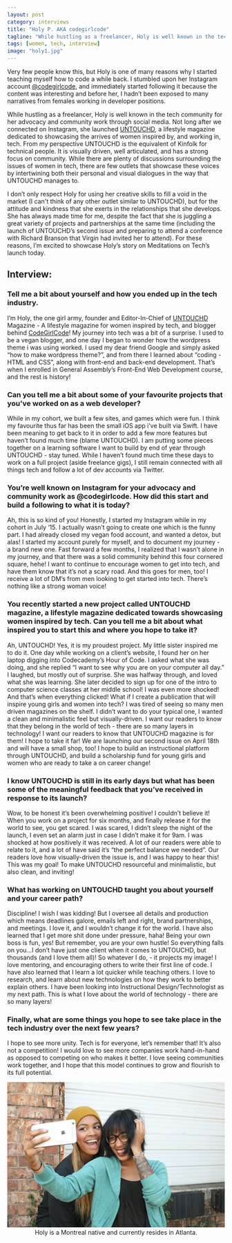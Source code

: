 ```yaml
---
layout: post
category: interviews
title: "Holy P. AKA codegirlcode"
tagline: "While hustling as a freelancer, Holy is well known in the tech community for her advocacy and community work through social media."
tags: [women, tech, interview]
image: "holy1.jpg"
---
```


Very few people know this, but Holy is one of many reasons why I started teaching myself how to code a while back. I stumbled upon her Instagram account [@codegirlcode](http://instagram.com/codegirlcode), and immediately started following it because the content was interesting and before her, I hadn’t been exposed to many narratives from females working in developer positions.

While hustling as a freelancer, Holy is well known in the tech community for her advocacy and community work through social media. Not long after we connected on Instagram, she launched [UNTOUCHD](https://www.untouchd.co/), a lifestyle magazine dedicated to showcasing the arrives of women inspired by, and working in, tech. From my perspective UNTOUCHD is the equivalent of Kinfolk for technical people. It is visually driven, well articulated, and has a strong focus on community. While there are plenty of discussions surrounding the issues of women in tech, there are few outlets that showcase these voices by intertwining both their personal and visual dialogues in the way that UNTOUCHD manages to.

I don’t only respect Holy for using her creative skills to fill a void in the market (I can't think of any other outlet similar to UNTOUCHD), but for the attitude and kindness that she exerts in the relationships that she develops. She has always made time for me, despite the fact that she is juggling a great variety of projects and partnerships at the same time (including the launch of UNTOUCHD’s second issue and preparing to attend a conference with Richard Branson that Virgin had invited her to attend). For these reasons, I’m excited to showcase Holy’s story on Meditations on Tech’s launch today.

## Interview:
### Tell me a bit about yourself and how you ended up in the tech industry.
I’m Holy, the one girl army, founder and Editor-In-Chief of [UNTOUCHD](https://www.untouchd.co/) Magazine - A lifestyle magazine for women inspired by tech, and blogger behind [CodeGirlCode](http://codegirlcode.co)! My journey into tech was a bit of a surprise. I used to be a vegan blogger, and one day I began to wonder how the wordpress theme i was using worked. I used my dear friend Google and simply asked “how to make wordpress theme?”, and from there I learned about “coding - HTML and CSS”, along with front-end and back-end development. That’s when I enrolled in General Assembly’s Front-End Web Development course, and the rest is history!

### Can you tell me a bit about some of your favourite projects that you've worked on as a web developer?
While in my cohort, we built a few sites, and games which were fun. I think my favourite thus far has been the small iOS app i’ve built via Swift. I have been meaning to get back to it in order to add a few more features but haven’t found much time (blame UNTOUCHD). I am putting some pieces together on a learning software I want to build by end of year through UNTOUCHD - stay tuned. While I haven’t found much time these days to work on a full project (aside freelance gigs), I still remain connected with all things tech and follow a lot of dev accounts via Twitter. 

### You’re well known on Instagram for your advocacy and community work as @codegirlcode. How did this start and build a following to what it is today? 
Ah, this is so kind of you! Honestly, I started my Instagram while in my cohort in July ‘15. I actually wasn’t going to create one which is the funny part. I had already closed my vegan food account, and wanted a detox, but alas! I started my account purely for myself, and to document my journey - a brand new one. Fast forward a few months, I realized that I wasn’t alone in my journey, and that there was a solid community behind this four cornered square, hehe! I want to continue to encourage women to get into tech, and have them know that it’s not a scary road. And this goes for men, too! I receive a lot of DM’s from men looking to get started into tech. There’s nothing like a strong woman voice! 

### You recently started a new project called UNTOUCHD magazine, a lifestyle magazine dedicated towards showcasing women inspired by tech. Can you tell me a bit about what inspired you to start this and where you hope to take it?
Ah, UNTOUCHD! Yes, it is my proudest project. My little sister inspired me to do it. One day while working on a client’s website, I found her on her laptop digging into Codecademy’s Hour of Code. I asked what she was doing, and she replied “I want to see why you are on your computer all day.” I laughed, but mostly out of surprise. She was halfway through, and loved what she was learning. She later decided to sign up for one of the intro to computer science classes at her middle school! I was even more shocked! And that’s when everything clicked! What if I create a publication that will inspire young girls and women into tech? I was tired of seeing so many men driven magazines on the shelf. I didn’t want to do your typical one, I wanted a clean and minimalistic feel but visually-driven. I want our readers to know that they belong in the world of tech - there are so many layers in technology! I want our readers to know that UNTOUCHD magazine is for them! I hope to take it far! We are launching our second issue on April 18th and will have a small shop, too! I hope to build an instructional platform through UNTOUCHD, and build a scholarship fund for young girls and women who are ready to take a on career change! 

### I know UNTOUCHD is still in its early days but what has been some of the meaningful feedback that you’ve received in response to its launch?
Wow, to be honest it’s been overwhelming positive! I couldn’t believe it! When you work on a project for six months, and finally release it for the world to see, you get scared. I was scared, I didn’t sleep the night of the launch, I even set an alarm just in case I didn’t make it for 9am. I was shocked at how positively it was received. A lot of our readers were able to relate to it, and a lot of have said it’s “the perfect balance we needed”. Our readers love how visually-driven the issue is, and I was happy to hear this! This was my goal! To make UNTOUCHD resourceful and minimalistic, but also clean, and inviting!

### What has working on UNTOUCHD taught you about yourself and your career path?
Discipline! I wish I was kidding! But I oversee all details and production which means deadlines galore, emails left and right, brand partnerships, and meetings. I love it, and I wouldn’t change it for the world. I have also learned that I get more shit done under pressure, haha! Being your own boss is fun, yes! But remember, you are your own hustle! So everything falls on you…I don’t have just one client when it comes to UNTOUCHD, but thousands (and I love them all)! So whatever I do, - it projects my image! I love mentoring, and encouraging others to write their first line of code. I have also learned that I learn a lot quicker while teaching others. I love to research, and learn about new technologies on how they work to better explain others. I have been looking into Instructional Design/Technologist as my next path. This is what I love about the world of technology - there are so many layers!

### Finally, what are some things you hope to see take place in the tech industry over the next few years?
I hope to see more unity. Tech is for everyone, let’s remember that! It’s also not a competition! I would love to see more companies work hand-in-hand as opposed to competing on who makes it better. I love seeing communities work together, and I hope that this model continues to grow and flourish to its full potential. 

<center><img src="/img/posts/holy2.jpg" class="img-responsive"></center>

<center>Holy is a Montreal native and currently resides in Atlanta.<center>
